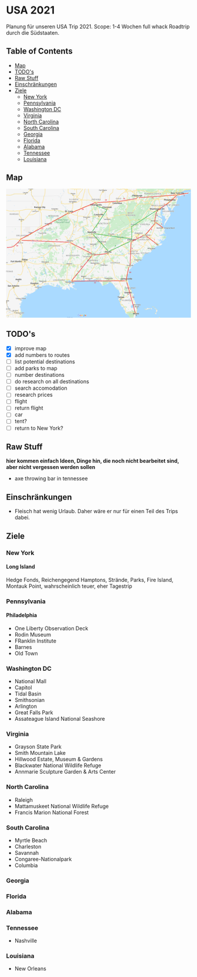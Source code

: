 # USA 2021
Planung für unseren USA Trip 2021.
Scope: 1-4 Wochen full whack Roadtrip durch die Südstaaten.

## Table of Contents

* [Map](#map)
* [TODO's](#todos)
* [Raw Stuff](#raw-stuff)
* [Einschränkungen](#einschränkungen)
* [Ziele](#ziele)
  * [New York](#new-york)
  * [Pennsylvania](#Pennsylvania)
  * [Washington DC](#washington)
  * [Virginia](#virginia)
  * [North Carolina](#north-carolina)
  * [South Carolina](#south-carolina)
  * [Georgia](#georgia)
  * [Florida](#florida)
  * [Alabama](#alabama)
  * [Tennessee](#tennessee)
  * [Louisiana](#louisiana)

## Map
![Route](Route.png?raw=true "Mögliche Route")

## TODO's
- [x]  improve map
- [x]  add numbers to routes
- [ ]  list potential destinations
- [ ]  add parks to map
- [ ]  number destinations
- [ ]  do research on all destinations
- [ ]  search accomodation
- [ ]  research prices
- [ ]  flight
- [ ]  return flight
- [ ]  car
- [ ]  tent?
- [ ]  return to New York?

## Raw Stuff
**hier kommen einfach Ideen, Dinge hin, die noch nicht bearbeitet sind, aber nicht vergessen werden sollen**
- axe throwing bar in tennessee

## Einschränkungen
- Fleisch hat wenig Urlaub. Daher wäre er nur für einen Teil des Trips dabei.

## Ziele
### New York
  #### Long Island
  Hedge Fonds, Reichengegend Hamptons, Strände, Parks, Fire Island, Montauk Point, wahrscheinlich teuer, eher Tagestrip
  
### Pennsylvania  
  #### Philadelphia
  - One Liberty Observation Deck
  - Rodin Museum
  - FRanklin Institute
  - Barnes
  - Old Town
### Washington DC
  - National Mall
  - Capitol
  - Tidal Basin
  - Smithsonian
  - Arlington
  - Great Falls Park
  - Assateague Island National Seashore
  
### Virginia
  - Grayson State Park
  - Smith Mountain Lake 
  - Hillwood Estate, Museum & Gardens
  - Blackwater National Wildlife Refuge
  - Annmarie Sculpture Garden & Arts Center
  
### North Carolina
  - Raleigh
  - Mattamuskeet National Wildlife Refuge
  - Francis Marion National Forest
  
### South Carolina
  - Myrtle Beach
  - Charleston
  - Savannah
  - Congaree-Nationalpark
  - Columbia
  
### Georgia
### Florida
### Alabama
### Tennessee
  - Nashville
  
### Louisiana
  - New Orleans 
  
  
